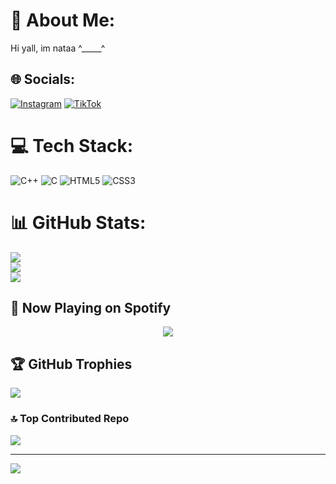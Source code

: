 # 💫 About Me:
Hi yall, im nataa ^_____^


## 🌐 Socials:
[![Instagram](https://img.shields.io/badge/Instagram-%23E4405F.svg?logo=Instagram&logoColor=white)](https://instagram.com/_.aazri) [![TikTok](https://img.shields.io/badge/TikTok-%23000000.svg?logo=TikTok&logoColor=white)](https://tiktok.com/@yukihonata) 

# 💻 Tech Stack:
![C++](https://img.shields.io/badge/c++-%2300599C.svg?style=for-the-badge&logo=c%2B%2B&logoColor=white) ![C](https://img.shields.io/badge/c-%2300599C.svg?style=for-the-badge&logo=c&logoColor=white) ![HTML5](https://img.shields.io/badge/html5-%23E34F26.svg?style=for-the-badge&logo=html5&logoColor=white) ![CSS3](https://img.shields.io/badge/css3-%231572B6.svg?style=for-the-badge&logo=css3&logoColor=white)
# 📊 GitHub Stats:
![](https://github-readme-stats.vercel.app/api?username=kihonataa&theme=onedark&hide_border=false&include_all_commits=true&count_private=true)<br/>
![](https://nirzak-streak-stats.vercel.app/?user=kihonataa&theme=onedark&hide_border=false)<br/>
![](https://github-readme-stats.vercel.app/api/top-langs/?username=kihonataa&theme=onedark&hide_border=false&include_all_commits=true&count_private=true&layout=compact)

## 🎵 Now Playing on Spotify
<p align="center">
  <a href="https://spotify-github-profile.kittinanx.com/api/view?uid=u82a71eport5j8p6umbj2gw51&redirect=true">
    <img src="https://spotify-github-profile.kittinanx.com/api/view?uid=u82a71eport5j8p6umbj2gw51&cover_image=true&theme=spotify-embed&show_offline=false&background_color=121212&interchange=false&mode=dark&bar_color=53b14f&bar_color_cover=true">
  </a>
</p>

## 🏆 GitHub Trophies
![](https://github-profile-trophy.vercel.app/?username=kihonataa&theme=onedark&no-frame=false&no-bg=true&margin-w=4)

### 🔝 Top Contributed Repo
![](https://github-contributor-stats.vercel.app/api?username=kihonataa&limit=5&theme=dark&combine_all_yearly_contributions=true)

---
[![](https://visitcount.itsvg.in/api?id=kihonataa&icon=0&color=0)](https://visitcount.itsvg.in)
